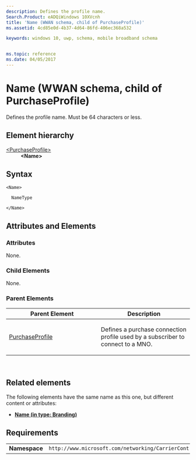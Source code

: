 ```yaml
---
description: Defines the profile name.
Search.Product: eADQiWindows 10XVcnh
title: 'Name (WWAN schema, child of PurchaseProfile)'
ms.assetid: 4cd85e0d-4b37-4d64-86fd-406ec368a532

keywords: windows 10, uwp, schema, mobile broadband schema


ms.topic: reference
ms.date: 04/05/2017
---
```


# Name (WWAN schema, child of PurchaseProfile)


Defines the profile name. Must be 64 characters or less.

## Element hierarchy

<dl>
<dt><a href="element-purchaseprofile.md">&lt;PurchaseProfile&gt;</a></dt>
<dd><b>&lt;Name&gt;</b></dd>
</dl>

## Syntax

``` syntax
<Name>

  NameType

</Name>
```

## Attributes and Elements


### Attributes

None.

### Child Elements

None.

### Parent Elements

<table>
<colgroup>
<col width="50%" />
<col width="50%" />
</colgroup>
<thead>
<tr class="header">
<th>Parent Element</th>
<th>Description</th>
</tr>
</thead>
<tbody>
<tr class="odd">
<td><a href="element-purchaseprofile.md">PurchaseProfile</a> </td>
<td><p>Defines a purchase connection profile used by a subscriber to connect to a MNO.</p></td>
</tr>
</tbody>
</table>

 

## Related elements


The following elements have the same name as this one, but different content or attributes:

-   **[Name (in type: Branding)](element-name.md)**

## Requirements

|          |         |
|----------|--------------|
| **Namespace** | `http://www.microsoft.com/networking/CarrierControl/WWAN/v1` |

 

 



